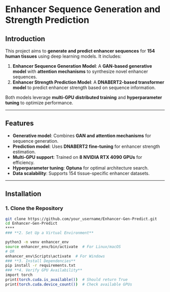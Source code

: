 # Enhancer Sequence Generation and Strength Prediction

## **Introduction**
This project aims to **generate and predict enhancer sequences** for **154 human tissues** using deep learning models. It includes:
1. **Enhancer Sequence Generation Model**: A **GAN-based generative model** with **attention mechanisms** to synthesize novel enhancer sequences.
2. **Enhancer Strength Prediction Model**: A **DNABERT2-based transformer model** to predict enhancer strength based on sequence information.

Both models leverage **multi-GPU distributed training** and **hyperparameter tuning** to optimize performance.

---

## **Features**
- **Generative model**: Combines **GAN and attention mechanisms** for sequence generation.
- **Prediction model**: Uses **DNABERT2 fine-tuning** for enhancer strength estimation.
- **Multi-GPU support**: Trained on **8 NVIDIA RTX 4090 GPUs** for efficiency.
- **Hyperparameter tuning**: **Optuna** for optimal architecture search.
- **Data scalability**: Supports 154 tissue-specific enhancer datasets.

---

## **Installation**

### **1. Clone the Repository**
```bash
git clone https://github.com/your_username/Enhancer-Gen-Predict.git
cd Enhancer-Gen-Predict
****
### **2. Set Up a Virtual Environment**

python3 -m venv enhancer_env
source enhancer_env/bin/activate  # For Linux/macOS
# OR
enhancer_env\Scripts\activate  # For Windows
### **3. Install Dependencies**
pip install -r requirements.txt
### **4. Verify GPU Availability**
import torch
print(torch.cuda.is_available())  # Should return True
print(torch.cuda.device_count())  # Check available GPUs
